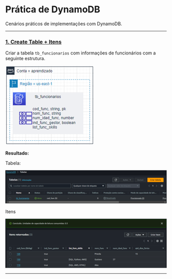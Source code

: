 # Prática de DynamoDB

Cenários práticos de implementações com DynamoDB.

---

### [1. Create Table + Itens](/Pratica/CreateTable-Itens)

Criar a tabela `tb_funcionarios` com informações de funcionários com a seguinte estrutura.

![](../Imagens/tb_funcionarios.png)

**Resultado:**

Tabela:

![](../Imagens/tb_funcionarios_out2.png)

Itens

![](../Imagens/tb_funcionarios_out1.png)

---